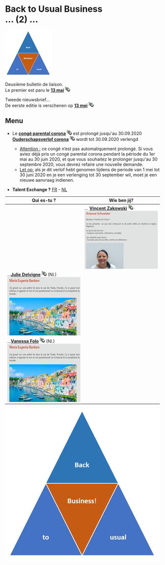 <link rel="stylesheet" href="S2.css">
<link rel="stylesheet" href="foghorn2.css">

# Back to Usual Business<br>... (2) ...

![](b2ub.png)

Deuxième bulletin de liaison.  
Le premier est paru le [**13 mai**](https://newdevprojects.github.io/publicinfo/S2/B2usualB/Back_to_Usual.html) ![](click.gif)

Tweede nieuwsbrief...  
De eerste editie is verschenen op [**13 mei**](https://newdevprojects.github.io/publicinfo/S2/B2usualB/Back_to_Usual.html) ![](click.gif)

## Menu

* Le [**congé parental corona**](Conge_parental_corona.md) ![](click.gif) est prolongé jusqu'au 30.09.2020<br>[**Ouderschapsverlof corona**](Ouderschapsverlof_corona.md)  ![](click.gif) wordt tot 30.09.2020 verlengd
    * <u>Attention :</u> ce congé n’est pas automatiquement prolongé. Si vous aviez déjà pris un congé parental corona pendant la période du 1er mai au 30 juin 2020, et que vous souhaitez le prolonger jusqu'au 30 septembre 2020, vous devrez refaire une nouvelle demande.
    * <u>Let op:</u> als je dit verlof hebt genomen tijdens de periode van 1 mei tot 30 juni 2020 en je een verlenging tot 30 september wil, moet je een nieuwe aanvraag indienen.

* **Talent Exchange ?** [FR](Talent_Exchange_FR.md)  - [NL](Talent_Exchange_NL.md)

| Qui es-tu ? | Wie ben jij? |
| --- | --- |
| &nbsp; | ... [**Vincent Zakowski**](Arianne_Schneider.md)  ![](click.gif)<br>![](smallAS.png) |
| ...[**Julie Delvigne**](Julie_Delvigne.md)  ![](click.gif) (Nl.)<br>![](smallMEB.png) | &nbsp; |
| ...[**Vanessa Folo**](Maria_Eugenia_Bardaro_NL.md)  ![](click.gif) (Nl.)<br>![](smallMEB.png) | &nbsp; |

![](B2usualB.png)

